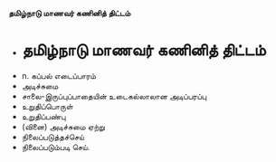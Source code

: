 **தமிழ்நாடு மாணவர் கணினித் திட்டம்**
- # தமிழ்நாடு மாணவர் கணினித் திட்டம்
- n. கப்பல் எடைப்பாரம்
- அடிச்சுமை
- சாலை-இருப்புப்பாதையின் உடைகல்லாலான அடிப்பரப்பு
- உறுதிப்பொருள்
- உறுதிப்பண்பு
- (வினை) அடிச்சுமை ஏற்று
- நிலைப்படுத்தச்செய்
- நிலைப்படும்படி செய்.

